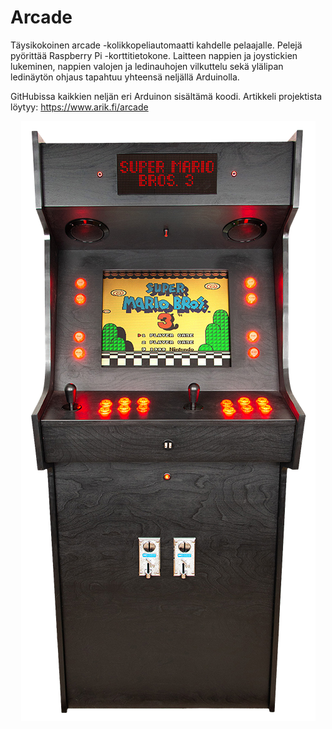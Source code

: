# Arcade

Täysikokoinen arcade -kolikkopeliautomaatti kahdelle pelaajalle. Pelejä pyörittää Raspberry Pi -korttitietokone. Laitteen nappien ja joystickien lukeminen, nappien valojen ja ledinauhojen vilkuttelu sekä ylälipan ledinäytön ohjaus tapahtuu yhteensä neljällä Arduinolla.

GitHubissa kaikkien neljän eri Arduinon sisältämä koodi. Artikkeli projektista löytyy: https://www.arik.fi/arcade

<p align="center">
  <img src="https://github.com/arikankainen/arcade/blob/master/arcade.png" title="">
</p>
